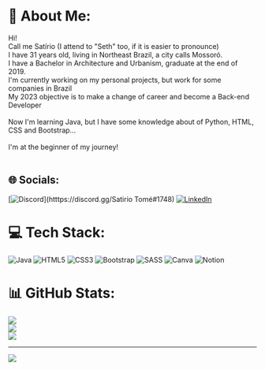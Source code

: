 # 💫 About Me:
Hi!<br>Call me Satírio (I attend to "Seth" too, if it is easier to pronounce)<br>I have 31 years old, living in Northeast Brazil, a city calls Mossoró.<br>I have a Bachelor in Architecture and Urbanism, graduate at the end of 2019.<br>I'm currently working on my personal projects, but work for some companies in Brazil<br>My 2023 objective is to make a change of career and become a Back-end Developer<br><br>Now I'm learning Java, but I have some knowledge about of Python, HTML, CSS and Bootstrap...<br><br>I'm at the beginner of my journey!<br><br>


## 🌐 Socials:
[![Discord](https://img.shields.io/badge/Discord-%237289DA.svg?logo=discord&logoColor=white)](htttps://discord.gg/Satirio Tomé#1748) 
[![LinkedIn](https://img.shields.io/badge/LinkedIn-%230077B5.svg?logo=linkedin&logoColor=white)](https://linkedin.com/in/satirio-neto) 

# 💻 Tech Stack:
![Java](https://img.shields.io/badge/java-%23ED8B00.svg?style=plastic&logo=java&logoColor=white) ![HTML5](https://img.shields.io/badge/html5-%23E34F26.svg?style=plastic&logo=html5&logoColor=white) ![CSS3](https://img.shields.io/badge/css3-%231572B6.svg?style=plastic&logo=css3&logoColor=white) ![Bootstrap](https://img.shields.io/badge/bootstrap-%23563D7C.svg?style=plastic&logo=bootstrap&logoColor=white) ![SASS](https://img.shields.io/badge/SASS-hotpink.svg?style=plastic&logo=SASS&logoColor=white) ![Canva](https://img.shields.io/badge/Canva-%2300C4CC.svg?style=plastic&logo=Canva&logoColor=white) ![Notion](https://img.shields.io/badge/Notion-%23000000.svg?style=plastic&logo=notion&logoColor=white)
# 📊 GitHub Stats:
![](https://github-readme-stats.vercel.app/api?username=satirioneto&theme=material-palenight&hide_border=true&include_all_commits=false&count_private=false)<br/>
![](https://github-readme-streak-stats.herokuapp.com/?user=satirioneto&theme=material-palenight&hide_border=true)<br/>
![](https://github-readme-stats.vercel.app/api/top-langs/?username=satirioneto&theme=material-palenight&hide_border=true&include_all_commits=false&count_private=false&layout=compact)

---
[![](https://visitcount.itsvg.in/api?id=satirioneto&icon=0&color=12)](https://visitcount.itsvg.in)

<!-- Proudly created with GPRM ( https://gprm.itsvg.in ) -->
